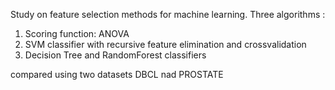 
Study on feature selection methods for machine learning.
Three algorithms :
1.  Scoring function: ANOVA
2.  SVM classifier with recursive feature elimination and crossvalidation 
3.  Decision Tree and RandomForest classifiers 

compared using two datasets DBCL nad PROSTATE
